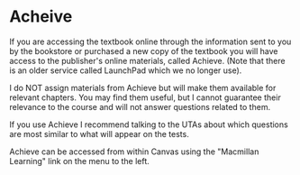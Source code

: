 # Acheive

If you are accessing the textbook online through the information sent to you by the bookstore or purchased a new copy of the textbook you will have access to the publisher's online materials, called Achieve.  (Note that there is an older service called LaunchPad which we no longer use).  

I do NOT assign materials from Achieve but will make them available for relevant chapters. You may find them useful, but I cannot guarantee their relevance to the course and will not answer questions related to them. 

If you use Achieve I recommend talking to the UTAs about which questions are most similar to what will appear on the tests.   

Achieve can be accessed from within Canvas using the "Macmillan Learning" link on the menu to the left.
